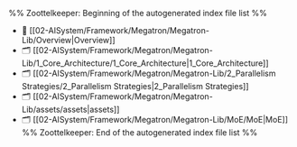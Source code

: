 %% Zoottelkeeper: Beginning of the autogenerated index file list  %%
- 📄 [[02-AISystem/Framework/Megatron/Megatron-Lib/Overview|Overview]]
- 🗂️ [[02-AISystem/Framework/Megatron/Megatron-Lib/1_Core_Architecture/1_Core_Architecture|1_Core_Architecture]]
- 🗂️ [[02-AISystem/Framework/Megatron/Megatron-Lib/2_Parallelism Strategies/2_Parallelism Strategies|2_Parallelism Strategies]]
- 🗂️ [[02-AISystem/Framework/Megatron/Megatron-Lib/assets/assets|assets]]
- 🗂️ [[02-AISystem/Framework/Megatron/Megatron-Lib/MoE/MoE|MoE]]
%% Zoottelkeeper: End of the autogenerated index file list  %%
